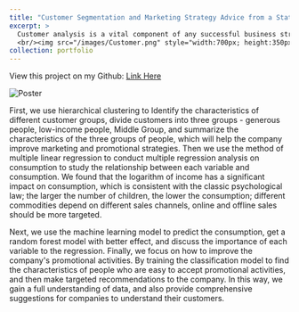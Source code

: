 ```yaml
---
title: "Customer Segmentation and Marketing Strategy Advice from a Statistical Perspective"
excerpt: >
  Customer analysis is a vital component of any successful business strategy. By leveraging advanced data analysis techniques, we can gain a deeper understanding of our customers and tailor our products and operations to better meet their needs and preferences. In our project, we employ a range of analytical methods, including EDA, clustering, multiple linear regression, and machine learning for regression and classification. Through this analysis, we can gain valuable insights into the characteristics and spending behaviors of our customers. This information enables us to make informed decisions about marketing strategies and improve the overall success of the business.
  <br/><img src="/images/Customer.png" style="width:700px; height:350px;">
collection: portfolio
--- 
```

View this project on my Github: [Link Here](https://github.com/Ellie-Yang-Siying/Customer-Segmentation-and-Marketing-Strategy-Advice-from-a-Statistical-Perspective)

![Poster](/images/Customer_Poster.png)


First, we use hierarchical clustering to Identify the characteristics of different customer groups, divide customers into three groups - generous people, low-income people, Middle Group, and summarize the characteristics of the three groups of people, which will help the company improve marketing and promotional strategies. Then we use the method of multiple linear regression to conduct multiple regression analysis on consumption to study the relationship between each variable and consumption. We found that the logarithm of income has a significant impact on consumption, which is consistent with the classic psychological law; the larger the number of children, the lower the consumption; different commodities depend on different sales channels, online and offline sales should be more targeted.

Next, we use the machine learning model to predict the consumption, get a random forest model with better effect, and discuss the importance of each variable to the regression. Finally, we focus on how to improve the company's promotional activities. By training the classification model to find the characteristics of people who are easy to accept promotional activities, and then make targeted recommendations to the company. In this way, we gain a full understanding of data, and also provide comprehensive suggestions for companies to understand their customers.

